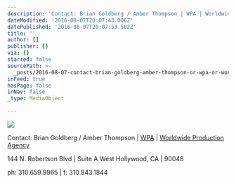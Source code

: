 ```yaml
---
description: 'Contact: Brian Goldberg / Amber Thompson | WPA | Worldwide Production Agency'
dateModified: '2016-08-07T20:07:43.006Z'
datePublished: '2016-08-07T20:07:53.582Z'
title: ''
author: []
publisher: {}
via: {}
starred: false
sourcePath: >-
  _posts/2016-08-07-contact-brian-goldberg-amber-thompson-or-wpa-or-worldwide-p.md
inFeed: true
hasPage: false
inNav: false
_type: MediaObject

---
```

![](https://the-grid-user-content.s3-us-west-2.amazonaws.com/2b3c61fb-457c-472b-8f11-6f3863001838.jpg)

Contact: Brian Goldberg / Amber Thompson | [WPA][0] | [Worldwide Production Agency][0]

144 N. Robertson Blvd | Suite A West Hollywood, CA | 90048

ph: 310.659.9965 | f: 310.943.1844

[0]: http://wp-a.com/